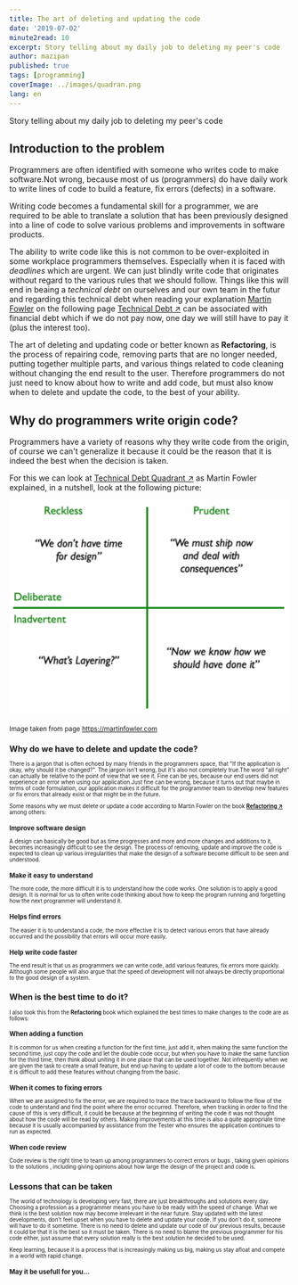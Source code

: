 ```yaml
---
title: The art of deleting and updating the code
date: '2019-07-02'
minute2read: 10
excerpt: Story telling about my daily job to deleting my peer's code
author: mazipan
published: true
tags: [programming]
coverImage: ../images/quadran.png
lang: en
---
```


Story telling about my daily job to deleting my peer's code

## Introduction to the problem

Programmers are often identified with someone who writes code to make software.Not wrong, because most of us (programmers) do have daily work to write lines of code to build a feature, fix errors (defects) in a software.

Writing code becomes a fundamental skill for a programmer, we are required to be able to translate a solution that has been previously designed into a line of code to solve various problems and improvements in software products.

The ability to write code like this is not common to be over-exploited in some workplace programmers themselves. Especially when it is faced with _deadlines_ which are urgent. We can just blindly write code that originates without regard to the various rules that we should follow. Things like this will end in beaing a _technical debt_ on ourselves and our own team in the futur and regarding this technical debt when reading your explanation [Martin Fowler](https://martinfowler.com/) on the following page [Technical Debt ↗️](https://martinfowler.com/bliki/TechnicalDebt.html) can be associated with financial debt which if we do not pay now, one day we will still have to pay it (plus the interest too).

The art of deleting and updating code or better known as **Refactoring**, is the process of repairing code, removing parts that are no longer needed, putting together multiple parts, and various things related to code cleaning without changing the end result to the user.
Therefore programmers do not just need to know about how to write and add code, but must also know when to delete and update the code, to the best of your ability.

## Why do programmers write origin code?

Programmers have a variety of reasons why they write code from the origin, of course we can't generalize it because it could be the reason that it is indeed the best when the decision is taken.

For this we can look at [Technical Debt Quadrant ↗️](https://martinfowler.com/bliki/TechnicalDebtQuadrant.html) as Martin Fowler explained, in a nutshell, look at the following picture:

![Technical Debt Quadrant](../images/quadran.png)

<small class="caption">Image taken from page https://martinfowler.com<small>

## Why do we have to delete and update the code?

There is a jargon that is often echoed by many friends in the programmers space, that "If the application is okay, why should it be changed?". The jargon isn't wrong, but it's also not completely true.The word "all right" can actually be relative to the point of view that we see it.
Fine can be yes, because our end users did not experience an error when using our application.Just fine can be wrong, because it turns out that maybe in terms of code formulation, our application makes it difficult for the programmer team to develop new features or fix errors that already exist or that might be in the future.

Some reasons why we must delete or update a code according to Martin Fowler on the book **[Refactoring ↗️](https://refactoring.com/)** among others:

### Improve software design

A design can basically be good but as time progresses and more and more changes and additions to it, becomes increasingly difficult to see the design. The process of removing, update and improve the code is expected to clean up various irregularities that make the design of a software become difficult to be seen and understood.

### Make it easy to understand

The more code, the more difficult it is to understand how the code works. One solution is to apply a good design. It is normal for us to often write code thinking about how to keep the program running and forgetting how the next programmer will understand it.

### Helps find errors

The easier it is to understand a code, the more effective it is to detect various errors that have already occurred and the possibility that errors will occur more easily.

### Help write code faster

The end result is that us as programmers we can write code, add various features, fix errors more quickly. Although some people will also argue that the speed of development will not always be directly proportional to the good design of a system.

## When is the best time to do it?

I also took this from the **Refactoring** book which explained the best times to make changes to the code are as follows:

### When adding a function

It is common for us when creating a function for the first time, just add it, when making the same function the second time, just copy the code and let the double code occur, but when you have to make the same function for the third time, then think about uniting it in one place that can be used together. Not infrequently when we are given the task to create a small feature, but end up having to update a lot of code to the bottom because it is difficult to add these features without changing from the basic.

### When it comes to fixing errors

When we are assigned to fix the error, we are required to trace the trace backward to follow the flow of the code to understand and find the point where the error occurred. Therefore, when tracking in order to find the cause of this is very difficult, it could be because at the beginning of writing the code it was not thought about how the code will be read by others. Making improvements at this time is also a quite appropriate time because it is usually accompanied by assistance from the Tester who ensures the application continues to run as expected.

### When code review

Code review is the right time to team up among programmers to correct errors or bugs , taking given opinions to the solutions , including giving opinions about how large the design of the project and code is.

## Lessons that can be taken

The world of technology is developing very fast, there are just breakthroughs and solutions every day. Choosing a profession as a programmer means you have to be ready with the speed of change. What we think is the best solution now may become irrelevant in the near future.
Stay updated with the latest developments, don't feel upset when you have to delete and update your code. If you don't do it, someone will have to do it sometime. There is no need to delete and update our code of our previous results, because it could be that it is the best so it must be taken. There is no need to blame the previous programmer for his code either, just assume that every solution really is the best solution he decided to be used.

Keep learning, because it is a process that is increasingly making us big, making us stay afloat and compete in a world with rapid change.

### May it be usefull for you...
